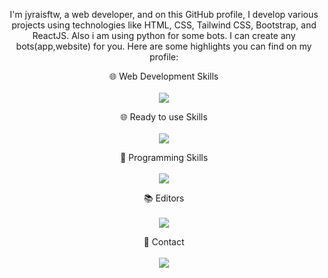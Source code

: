 <p align="center">
I'm jyraisftw, a web developer, and on this GitHub profile, I develop various projects using technologies like HTML, CSS, Tailwind CSS, Bootstrap, and ReactJS. Also i am using python for some bots. I can create any bots(app,website) for you. Here are some highlights you can find on my profile:
</p>

<p align="center">
    🌐 Web Development Skills<br><br>
    <img src="https://skillicons.dev/icons?i=html,css,javascript,tailwind,bootstrap,react,vite" />
  </a>
</p>


<p align="center">
    🌐 Ready to use Skills<br><br>
    <img src="https://skillicons.dev/icons?i=wordpress" />
  </a>
</p>


<p align="center">
    🚀 Programming Skills<br><br>
    <img src="https://skillicons.dev/icons?i=python" />
  </a>
</p>

<p align="center">
    📚 Editors<br><br>
    <img src="https://skillicons.dev/icons?i=vscode" />
  </a>
</p>

<p align="center">
    💬 Contact<br><br>
    <img src="https://skillicons.dev/icons?i=instagram" href="instagram.com/metinnolgn"/>
  </a>
</p>
